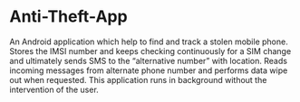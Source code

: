 # Anti-Theft-App
An Android application which help to find and track a stolen mobile phone. Stores the IMSI number and keeps checking continuously for a SIM change and ultimately sends SMS to the “alternative number” with location. Reads incoming messages from alternate phone number and performs data wipe out when requested. This application runs in background without the intervention of the user.  
